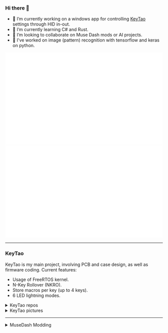 ### Hi there 👋

- 🔭 I’m currently working on a windows app for controlling [KeyTao](#keytao) settings through HID in-out.
- 🌱 I’m currently learning C# and Rust.
- 👯 I’m looking to collaborate on Muse Dash mods or AI projects.
- 💼 I've worked on image (pattern) recognition with tensorflow and keras on python.

![github-stats-overview] ![github-stats-languages]

[github-stats-overview]: https://raw.githubusercontent.com/Asgragrt/github-stats/master/generated/overview.svg#gh-dark-mode-only

[github-stats-languages]: https://raw.githubusercontent.com/Asgragrt/github-stats/master/generated/languages.svg#gh-dark-mode-only

***

### KeyTao

KeyTao is my main project, involving PCB and case design, as well as firmware coding.
Current features:

* Usage of FreeRTOS kernel.
* N-Key Rollover (NKRO).
* Store macros per key (up to 4 keys).
* 6 LED lightning modes.

<details>
<summary>KeyTao repos</summary>
    <ul>
    <li><a href="https://github.com/Asgragrt/KeyTao_case">KeyTao case</a> </li>
    <li><a href="https://github.com/Asgragrt/KeyTao_schematic">KeyTao schematic / PCB</a> </li>
    <li><a href="https://github.com/Asgragrt/KeyTao_firmware">KeyTao rust firmware</a> </li>
    <li><a href="https://github.com/Asgragrt/firmware_c">KeyTao C firmware</a> </li>
    <li><a href="https://github.com/Asgragrt/firmware-rtos">KeyTao C + FreeRTOS firmware</a> </li>
    </ul>
</details>

<details>
<summary>KeyTao pictures</summary>

##### KeyTao

![KeyTao.png](Media/KeyTao.png)

##### KeyTao PCB

![KeyTao_PCB.jpg](Media/KeyTao_PCB.jpg)
</details>

***

<details>
<summary>MuseDash Modding</summary>

* [CurrentCombination](https://github.com/MDMods/CurrentCombination)
* [SelectiveEffects](https://github.com/MDMods/SelectiveEffects)
* [FadeIn](https://github.com/Asgragrt/FadeIn)
* [StricterJudge](https://github.com/Asgragrt/StricterJudge)
* [GearBox](https://github.com/Asgragrt/GearBox)

Contributions:

* [MuseDashMirror](https://github.com/MDMods/MuseDashMirror)
* [HiddenQol](https://github.com/MDMods/HiddenQol)

</details>